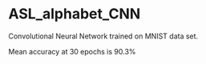 # ASL_alphabet_CNN

Convolutional Neural Network trained on MNIST data set. 

Mean accuracy at 30 epochs is 90.3%

